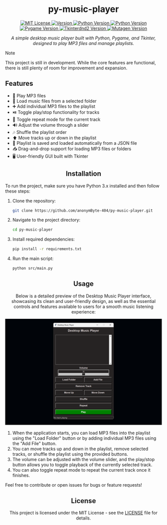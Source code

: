 <h1 align="center">py-music-player</h1>

<p align="center">
  <a href="LICENSE">
    <img src="https://img.shields.io/badge/License-MIT-green.svg" alt="MIT License">
  </a>
  <a href="https://github.com/anonymByte-404/py-music-player">
    <img src="https://img.shields.io/badge/version-1.8.7-blue.svg" alt="Version">
  </a>
  <a href="https://pypi.org/project/your-package-name/">
    <img src="https://img.shields.io/pypi/pyversions/your-package-name.svg" alt="Python Version">
  </a>
  <a href="https://img.shields.io/badge/Python-3.11.9-blue.svg">
    <img src="https://img.shields.io/badge/Python-3.11.9-blue.svg" alt="Python Version">
  </a>
  <a href="https://img.shields.io/badge/Pygame-2.6.1-blue.svg">
    <img src="https://img.shields.io/badge/Pygame-2.6.1-blue.svg" alt="Pygame Version">
  </a>
  <a href="https://img.shields.io/badge/Tkinterdnd2-0.4.2-blue.svg">
    <img src="https://img.shields.io/badge/Tkinterdnd2-0.4.2-blue.svg" alt="Tkinterdnd2 Version">
  </a>
  <a href="https://img.shields.io/badge/Mutagen-1.47.0-blue.svg">
    <img src="https://img.shields.io/badge/Mutagen-1.47.0-blue.svg" alt="Mutagen Version">
  </a>
</p>

<p align="center"><i>A simple desktop music player built with Python, Pygame, and Tkinter, designed to play MP3 files and manage playlists.</i></p>

>[!NOTE]
>This project is still in development. While the core features are functional, there is still plenty of room for improvement and expansion.

<h2 align="left">Features</h2>

<ul>
    <li>🎵 Play MP3 files</li>
    <li>📂 Load music files from a selected folder</li>
    <li>➕ Add individual MP3 files to the playlist</li>
    <li>⏯️ Toggle play/stop functionality for tracks</li>
    <li>🔁 Toggle repeat mode for the current track</li>
    <li>🔊 Adjust the volume through a slider</li>
    <li>🎶 Shuffle the playlist order</li>
    <li>⬆️ Move tracks up or down in the playlist</li>
    <li>💾 Playlist is saved and loaded automatically from a JSON file</li>
    <li>📥 Drag-and-drop support for loading MP3 files or folders</li>
    <li>🖥️ User-friendly GUI built with Tkinter</li>
</ul>

<h2 align="center">Installation</h2>

<p>To run the project, make sure you have Python 3.x installed and then follow these steps:</p>

1. Clone the repository:
    ```bash
    git clone https://github.com/anonymByte-404/py-music-player.git
    ```

2. Navigate to the project directory:  
    ```bash
    cd py-music-player
    ```

3. Install required dependencies:
    ```bash
    pip install -r requirements.txt
    ```

4. Run the main script:
    ```bash
    python src/main.py
    ```

<h2 align="center">Usage</h2>

<p align="center">Below is a detailed preview of the Desktop Music Player interface, showcasing its clean and user-friendly design, as well as the essential controls and features available to users for a smooth music listening experience:</p>

<p align="center">
    <img src="assets/images/desktop-music-player-preview.png" alt="Desktop Music Player Preview" />
</p>

1. When the application starts, you can load MP3 files into the playlist using the "Load Folder" button or by adding individual MP3 files using the "Add File" button.
2. You can move tracks up and down in the playlist, remove selected tracks, or shuffle the playlist using the provided buttons.
3. The volume can be adjusted with the volume slider, and the play/stop button allows you to toggle playback of the currently selected track.
4. You can also toggle repeat mode to repeat the current track once it finishes.

<p>Feel free to contribute or open issues for bugs or feature requests!</p>

<h2 align="center">License</h2>

<p align="center">This project is licensed under the MIT License - see the <a href="LICENSE">LICENSE</a> file for details.</p>
